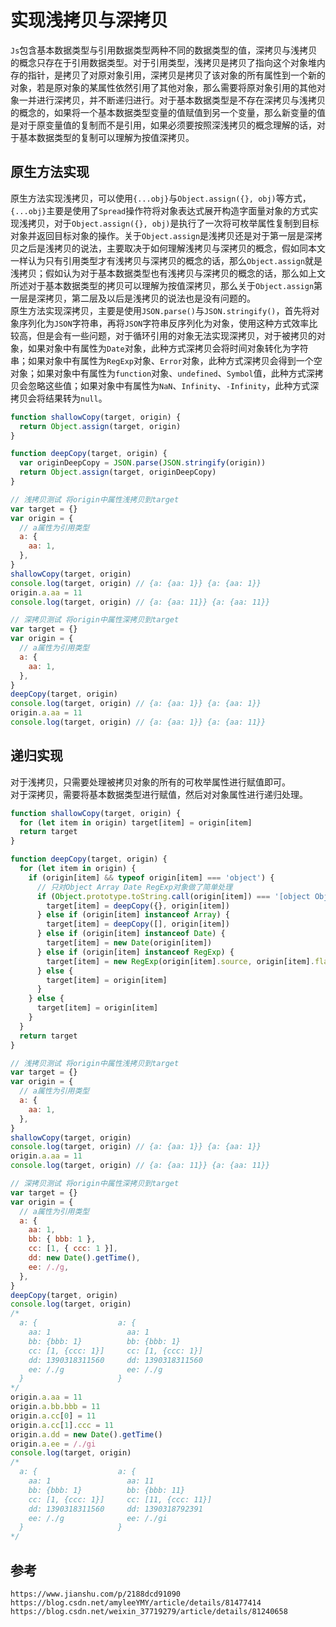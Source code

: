 # 实现浅拷贝与深拷贝

`Js`包含基本数据类型与引用数据类型两种不同的数据类型的值，深拷贝与浅拷贝的概念只存在于引用数据类型。对于引用类型，浅拷贝是拷贝了指向这个对象堆内存的指针，是拷贝了对原对象引用，深拷贝是拷贝了该对象的所有属性到一个新的对象，若是原对象的某属性依然引用了其他对象，那么需要将原对象引用的其他对象一并进行深拷贝，并不断递归进行。对于基本数据类型是不存在深拷贝与浅拷贝的概念的，如果将一个基本数据类型变量的值赋值到另一个变量，那么新变量的值是对于原变量值的复制而不是引用，如果必须要按照深浅拷贝的概念理解的话，对于基本数据类型的复制可以理解为按值深拷贝。

## 原生方法实现

原生方法实现浅拷贝，可以使用`{...obj}`与`Object.assign({}, obj)`等方式，`{...obj}`主要是使用了`Spread`操作符将对象表达式展开构造字面量对象的方式实现浅拷贝，对于`Object.assign({}, obj)`是执行了一次将可枚举属性复制到目标对象并返回目标对象的操作。关于`Object.assign`是浅拷贝还是对于第一层是深拷贝之后是浅拷贝的说法，主要取决于如何理解浅拷贝与深拷贝的概念，假如同本文一样认为只有引用类型才有浅拷贝与深拷贝的概念的话，那么`Object.assign`就是浅拷贝；假如认为对于基本数据类型也有浅拷贝与深拷贝的概念的话，那么如上文所述对于基本数据类型的拷贝可以理解为按值深拷贝，那么关于`Object.assign`第一层是深拷贝，第二层及以后是浅拷贝的说法也是没有问题的。  
原生方法实现深拷贝，主要是使用`JSON.parse()`与`JSON.stringify()`，首先将对象序列化为`JSON`字符串，再将`JSON`字符串反序列化为对象，使用这种方式效率比较高，但是会有一些问题，对于循环引用的对象无法实现深拷贝，对于被拷贝的对象，如果对象中有属性为`Date`对象，此种方式深拷贝会将时间对象转化为字符串；如果对象中有属性为`RegExp`对象、`Error`对象，此种方式深拷贝会得到一个空对象；如果对象中有属性为`function`对象、`undefined`、`Symbol`值，此种方式深拷贝会忽略这些值；如果对象中有属性为`NaN`、`Infinity`、`-Infinity`，此种方式深拷贝会将结果转为`null`。

```javascript
function shallowCopy(target, origin) {
  return Object.assign(target, origin)
}

function deepCopy(target, origin) {
  var originDeepCopy = JSON.parse(JSON.stringify(origin))
  return Object.assign(target, originDeepCopy)
}

// 浅拷贝测试 将origin中属性浅拷贝到target
var target = {}
var origin = {
  // a属性为引用类型
  a: {
    aa: 1,
  },
}
shallowCopy(target, origin)
console.log(target, origin) // {a: {aa: 1}} {a: {aa: 1}}
origin.a.aa = 11
console.log(target, origin) // {a: {aa: 11}} {a: {aa: 11}}

// 深拷贝测试 将origin中属性深拷贝到target
var target = {}
var origin = {
  // a属性为引用类型
  a: {
    aa: 1,
  },
}
deepCopy(target, origin)
console.log(target, origin) // {a: {aa: 1}} {a: {aa: 1}}
origin.a.aa = 11
console.log(target, origin) // {a: {aa: 1}} {a: {aa: 11}}
```

## 递归实现

对于浅拷贝，只需要处理被拷贝对象的所有的可枚举属性进行赋值即可。  
对于深拷贝，需要将基本数据类型进行赋值，然后对对象属性进行递归处理。

```javascript
function shallowCopy(target, origin) {
  for (let item in origin) target[item] = origin[item]
  return target
}

function deepCopy(target, origin) {
  for (let item in origin) {
    if (origin[item] && typeof origin[item] === 'object') {
      // 只对Object Array Date RegExp对象做了简单处理
      if (Object.prototype.toString.call(origin[item]) === '[object Object]') {
        target[item] = deepCopy({}, origin[item])
      } else if (origin[item] instanceof Array) {
        target[item] = deepCopy([], origin[item])
      } else if (origin[item] instanceof Date) {
        target[item] = new Date(origin[item])
      } else if (origin[item] instanceof RegExp) {
        target[item] = new RegExp(origin[item].source, origin[item].flags)
      } else {
        target[item] = origin[item]
      }
    } else {
      target[item] = origin[item]
    }
  }
  return target
}

// 浅拷贝测试 将origin中属性浅拷贝到target
var target = {}
var origin = {
  // a属性为引用类型
  a: {
    aa: 1,
  },
}
shallowCopy(target, origin)
console.log(target, origin) // {a: {aa: 1}} {a: {aa: 1}}
origin.a.aa = 11
console.log(target, origin) // {a: {aa: 11}} {a: {aa: 11}}

// 深拷贝测试 将origin中属性深拷贝到target
var target = {}
var origin = {
  // a属性为引用类型
  a: {
    aa: 1,
    bb: { bbb: 1 },
    cc: [1, { ccc: 1 }],
    dd: new Date().getTime(),
    ee: /./g,
  },
}
deepCopy(target, origin)
console.log(target, origin)
/*
  a: {                  a: {
    aa: 1                 aa: 1
    bb: {bbb: 1}          bb: {bbb: 1}
    cc: [1, {ccc: 1}]     cc: [1, {ccc: 1}]
    dd: 1390318311560     dd: 1390318311560
    ee: /./g              ee: /./g
  }                     }
*/
origin.a.aa = 11
origin.a.bb.bbb = 11
origin.a.cc[0] = 11
origin.a.cc[1].ccc = 11
origin.a.dd = new Date().getTime()
origin.a.ee = /./gi
console.log(target, origin)
/*
  a: {                  a: {
    aa: 1                 aa: 11
    bb: {bbb: 1}          bb: {bbb: 11}
    cc: [1, {ccc: 1}]     cc: [11, {ccc: 11}]
    dd: 1390318311560     dd: 1390318792391
    ee: /./g              ee: /./gi
  }                     }
*/
```

## 参考

```
https://www.jianshu.com/p/2188dcd91090
https://blog.csdn.net/amyleeYMY/article/details/81477414
https://blog.csdn.net/weixin_37719279/article/details/81240658
```
